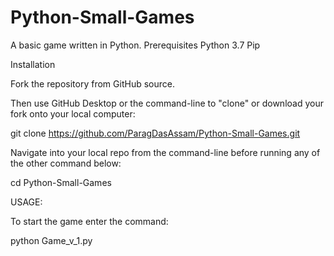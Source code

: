 # Python-Small-Games
A basic game written in Python.
Prerequisites
    Python 3.7
    Pip

Installation

Fork the repository from GitHub source.

Then use GitHub Desktop or the command-line to "clone" or download your fork onto your local computer:

git clone https://github.com/ParagDasAssam/Python-Small-Games.git 

Navigate into your local repo from the command-line before running any of the other command below:

cd Python-Small-Games

USAGE:

To start the game enter the command:

python Game_v_1.py